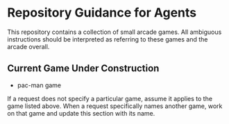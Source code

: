 # Repository Guidance for Agents

This repository contains a collection of small arcade games. All ambiguous instructions should be interpreted as referring to these games and the arcade overall.

## Current Game Under Construction
- pac-man game


If a request does not specify a particular game, assume it applies to the game listed above. When a request specifically names another game, work on that game and update this section with its name.
